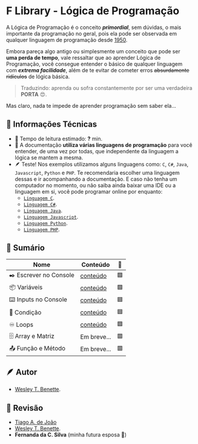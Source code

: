 # F Library - Lógica de Programação

A Lógica de Programação é o conceito ***primordial***, sem dúvidas, o mais importante da programação no geral, pois ela pode ser observada em qualquer linguagem de programação desde [1950](https://www.programador.com.br/historia-da-programacao.html).

Embora pareça algo antigo ou simplesmente um conceito que pode ser **uma perda de tempo**, vale ressaltar que ao aprender Lógica de Programação, você consegue entender o básico de qualquer linguagem com ***extrema facilidade***, além de te evitar de cometer erros ~~absurdamente ridículos~~ de lógica básica.
> Traduzindo: aprenda ou sofra constantemente por ser uma verdadeira **PORTA** 😍.

Mas claro, nada te impede de aprender programação sem saber ela...

## 📑 Informações Técnicas
- 📖 Tempo de leitura estimado: **?** min.
- 📜 A documentação **utiliza várias linguagens de programação** para você entender, de uma vez por todas, que independente da linguagem a lógica se mantem a mesma.
- 🪶 Teste! Nos exemplos utilizamos alguns linguagens como: `C`, `C#`, `Java`, `Javascript`, `Python` e `PHP`. Te recomendaria escolher uma linguagem dessas e ir acompanhando a documentação. E caso não tenha um computador no momento, ou não saiba ainda baixar uma IDE ou a linguagem em si, você pode programar online por enquanto:
  - [`Linguagem C`](https://www.programiz.com/c-programming/online-compiler/).
  - [`Linguagem C#`](https://www.programiz.com/csharp-programming/online-compiler/).
  - [`Linguagem Java`](https://www.programiz.com/java-programming/online-compiler/).
  - [`Linguagem Javascript`](https://www.programiz.com/javascript/online-compiler/).
  - [`Linguagem Python`](https://www.programiz.com/python-programming/online-compiler/).
  - [`Linguagem PHP`](https://www.programiz.com/php/online-compiler/).

## 📕 Sumário
| Nome | Conteúdo | 🔳 |
| - | - | - |
| ✒️ Escrever no Console | [conteúdo](escrever-console.md) | 🟩 |
| 📦 Variáveis | [conteúdo](variaveis.md) | 🟩 |
| ⌨️ Inputs no Console | [conteúdo](ler-console.md) | 🟦 |
| 🤔 Condição | [conteúdo](condicao.md) | 🟦 |
| ♾️ Loops | [conteúdo](loops.md) | 🟪 |
| 🗄️ Array e Matriz | Em breve... | 🟥 |
| 📤 Função e Método | Em breve... | 🟥 |

## 🪶 Autor
- [Wesley T. Benette](https://github.com/WesleyTelesBenette).
## 🧐 Revisão
- [Tiago A. de João](https://github.com/andrade-tiago)
- [Wesley T. Benette](https://github.com/WesleyTelesBenette).
- **Fernanda da C. Silva** (minha futura esposa 💙)
